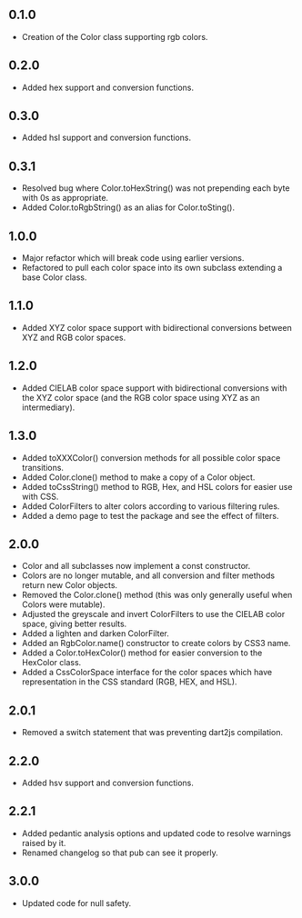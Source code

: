 ## 0.1.0

* Creation of the Color class supporting rgb colors.

## 0.2.0

* Added hex support and conversion functions.

## 0.3.0

* Added hsl support and conversion functions.

## 0.3.1

* Resolved bug where Color.toHexString() was not prepending each byte with 0s as appropriate.
* Added Color.toRgbString() as an alias for Color.toSting().

## 1.0.0

* Major refactor which will break code using earlier versions.
* Refactored to pull each color space into its own subclass extending a base Color class.

## 1.1.0

* Added XYZ color space support with bidirectional conversions between XYZ and RGB color spaces.

## 1.2.0

* Added CIELAB color space support with bidirectional conversions with the XYZ color space (and the RGB color space using XYZ as an intermediary).

## 1.3.0

* Added toXXXColor() conversion methods for all possible color space transitions.
* Added Color.clone() method to make a copy of a Color object.
* Added toCssString() method to RGB, Hex, and HSL colors for easier use with CSS.
* Added ColorFilters to alter colors according to various filtering rules.
* Added a demo page to test the package and see the effect of filters.

## 2.0.0

* Color and all subclasses now implement a const constructor.
* Colors are no longer mutable, and all conversion and filter methods return new Color objects.
* Removed the Color.clone() method (this was only generally useful when Colors were mutable).
* Adjusted the greyscale and invert ColorFilters to use the CIELAB color space, giving better results.
* Added a lighten and darken ColorFilter.
* Added an RgbColor.name() constructor to create colors by CSS3 name.
* Added a Color.toHexColor() method for easier conversion to the HexColor class.
* Added a CssColorSpace interface for the color spaces which have representation in the CSS standard (RGB, HEX, and HSL).

## 2.0.1

* Removed a switch statement that was preventing dart2js compilation.

## 2.2.0

* Added hsv support and conversion functions.

## 2.2.1

* Added pedantic analysis options and updated code to resolve warnings raised by it.
* Renamed changelog so that pub can see it properly.

## 3.0.0

* Updated code for null safety.
